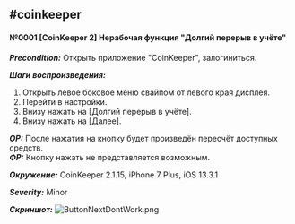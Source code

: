 #coinkeeper
-------------------------
#### №0001 [CoinKeeper 2] Нерабочая функция "Долгий перерыв в учёте"

***Precondition:*** Открыть приложение "CoinKeeper", залогиниться.

***Шаги воспроизведения:***
1. Открыть левое боковое меню свайпом от левого края дисплея.
2. Перейти в настройки.
3. Внизу нажать на [Долгий перерыв в учёте].
4. Внизу нажать на [Далее].

***ОР:*** После нажатия на кнопку будет произведён пересчёт доступных средств.  
***ФР:*** Кнопку нажать не представляется возможным.

***Окружение:*** CoinKeeper 2.1.15, iPhone 7 Plus, iOS 13.3.1

***Severity:*** Minor

***Скриншот:***
![ButtonNextDontWork.png](https://cosmocalamary.github.io/bugs/coinkeeper/0001/img/ButtonNextDontWork.png "Внизу нажать на [Далее]")
